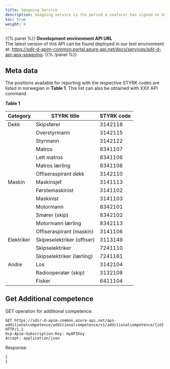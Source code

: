 ```yaml
---
title: Seagoing Service
description: Seagoing service is the period a seafarer has signed on board a ship and is used as the basis for issuance of certificates. As a shipowner the Seagoing API is used to register seagoing service on a specific seafarer or several seafarers. Seagoing service is accepted when the sender is a ship owner, or an appointed representative i.e Master and Chief Engineer. 
toc: true 
weight: 4
---
```


{{% panel %}}
**Development environment API URL** <br>
The latest version of this API can be found deployed in our test environment at: https://sdir-d-apim-common.portal.azure-api.net/docs/services/sdir-d-api-aps-seagoing.
{{% /panel %}}

## Meta data
The positions available for reporting with the respective STYRK codes are listed in norwegian in **Table 1**. This list can also be obtained with XXX API command.

**Table 1**

| Category   | STYRK title                | STYRK code |
|------------|----------------------------|------------|
| Dekk       | Skipsfører                 | 3142118    |
|            | Overstyrmann               | 3142115    |
|            | Styrmann                   | 3142122    |
|            | Matros                     | 8341107    |
|            | Lett matros                | 8341106    |
|            | Matros lærling             | 8341108    |
|            | Offiseraspirant dekk       | 3142110    |
| Maskin     | Maskinsjef                 | 3141113    |
|            | Førstemaskinist            | 3141102    |
|            | Maskinist                  | 3141103    |
|            | Motormann                  | 8342101    |
|            | Smører (skip)              | 8342102    |
|            | Motormann lærling          | 8342113    |
|            | Offiseraspirant (maskin)   | 3141106    |
| Elektriker | Skipeselektriker (offiser) | 3113149    |
|            | Skipselektriker            | 7241110    |
|            | Skipselektriker (lærling)  | 7241161    |
| Andre      | Los                        | 3142104    |
|            | Radiooperatør (skip)       | 3132108    |
|            | Fisker                     | 6411104    |

## Get Additional competence

GET operation for additional competence:
```HTTP
GET https://sdir-d-apim-common.azure-api.net/aps-additionalcompetence/additionalcompetence/v1/additionalcompetence/{id} HTTP/1.1
Ocp-Apim-Subscription-Key: myAPIKey
Accept: application/json
```

Response:
```JSON
{
}
```

